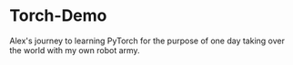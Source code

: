 # Torch-Demo

Alex's journey to learning PyTorch for the purpose of one day taking over the world with my own robot army.
